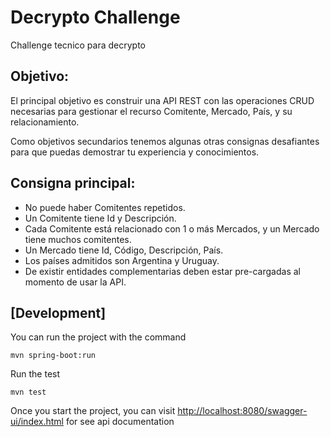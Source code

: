 # Decrypto Challenge
Challenge tecnico para decrypto

## Objetivo:
El principal objetivo es construir una API REST con las operaciones CRUD
necesarias para gestionar el recurso Comitente, Mercado, País, y su
relacionamiento.

Como objetivos secundarios tenemos algunas otras consignas desafiantes para que
puedas demostrar tu experiencia y conocimientos.

## Consigna principal:
* No puede haber Comitentes repetidos.
* Un Comitente tiene Id y Descripción.
* Cada Comitente está relacionado con 1 o más Mercados, y un Mercado tiene
muchos comitentes.
* Un Mercado tiene Id, Código, Descripción, País.
* Los países admitidos son Argentina y Uruguay.
* De existir entidades complementarias deben estar pre-cargadas al
momento de usar la API.

## [Development]
You can run the project with the command

```
mvn spring-boot:run
```

Run the test

```
mvn test
```

Once you start the project, you can visit [http://localhost:8080/swagger-ui/index.html](http://localhost:8080/swagger-ui/index.html) for see api documentation